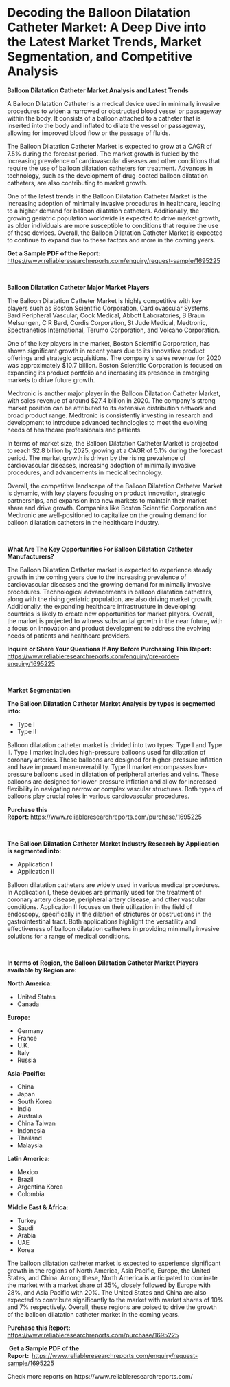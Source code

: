 <p><h1>Decoding the Balloon Dilatation Catheter Market: A Deep Dive into the Latest Market Trends, Market Segmentation, and Competitive Analysis</h1></p><p><strong>Balloon Dilatation Catheter Market Analysis and Latest Trends</strong></p>
<p><p>A Balloon Dilatation Catheter is a medical device used in minimally invasive procedures to widen a narrowed or obstructed blood vessel or passageway within the body. It consists of a balloon attached to a catheter that is inserted into the body and inflated to dilate the vessel or passageway, allowing for improved blood flow or the passage of fluids.</p><p>The Balloon Dilatation Catheter Market is expected to grow at a CAGR of 7.5% during the forecast period. The market growth is fueled by the increasing prevalence of cardiovascular diseases and other conditions that require the use of balloon dilatation catheters for treatment. Advances in technology, such as the development of drug-coated balloon dilatation catheters, are also contributing to market growth.</p><p>One of the latest trends in the Balloon Dilatation Catheter Market is the increasing adoption of minimally invasive procedures in healthcare, leading to a higher demand for balloon dilatation catheters. Additionally, the growing geriatric population worldwide is expected to drive market growth, as older individuals are more susceptible to conditions that require the use of these devices. Overall, the Balloon Dilatation Catheter Market is expected to continue to expand due to these factors and more in the coming years.</p></p>
<p><strong>Get a Sample PDF of the Report:&nbsp;</strong> <a href="https://www.reliableresearchreports.com/enquiry/request-sample/1695225">https://www.reliableresearchreports.com/enquiry/request-sample/1695225</a></p>
<p>&nbsp;</p>
<p><strong>Balloon Dilatation Catheter Major Market Players</strong></p>
<p><p>The Balloon Dilatation Catheter Market is highly competitive with key players such as Boston Scientific Corporation, Cardiovascular Systems, Bard Peripheral Vascular, Cook Medical, Abbott Laboratories, B Braun Melsungen, C R Bard, Cordis Corporation, St Jude Medical, Medtronic, Spectranetics International, Terumo Corporation, and Volcano Corporation.</p><p>One of the key players in the market, Boston Scientific Corporation, has shown significant growth in recent years due to its innovative product offerings and strategic acquisitions. The company's sales revenue for 2020 was approximately $10.7 billion. Boston Scientific Corporation is focused on expanding its product portfolio and increasing its presence in emerging markets to drive future growth.</p><p>Medtronic is another major player in the Balloon Dilatation Catheter Market, with sales revenue of around $27.4 billion in 2020. The company's strong market position can be attributed to its extensive distribution network and broad product range. Medtronic is consistently investing in research and development to introduce advanced technologies to meet the evolving needs of healthcare professionals and patients.</p><p>In terms of market size, the Balloon Dilatation Catheter Market is projected to reach $2.8 billion by 2025, growing at a CAGR of 5.1% during the forecast period. The market growth is driven by the rising prevalence of cardiovascular diseases, increasing adoption of minimally invasive procedures, and advancements in medical technology.</p><p>Overall, the competitive landscape of the Balloon Dilatation Catheter Market is dynamic, with key players focusing on product innovation, strategic partnerships, and expansion into new markets to maintain their market share and drive growth. Companies like Boston Scientific Corporation and Medtronic are well-positioned to capitalize on the growing demand for balloon dilatation catheters in the healthcare industry.</p></p>
<p>&nbsp;</p>
<p><strong>What Are The Key Opportunities For Balloon Dilatation Catheter Manufacturers?</strong></p>
<p><p>The Balloon Dilatation Catheter market is expected to experience steady growth in the coming years due to the increasing prevalence of cardiovascular diseases and the growing demand for minimally invasive procedures. Technological advancements in balloon dilatation catheters, along with the rising geriatric population, are also driving market growth. Additionally, the expanding healthcare infrastructure in developing countries is likely to create new opportunities for market players. Overall, the market is projected to witness substantial growth in the near future, with a focus on innovation and product development to address the evolving needs of patients and healthcare providers.</p></p>
<p><strong>Inquire or Share Your Questions If Any Before Purchasing This Report:</strong> <a href="https://www.reliableresearchreports.com/enquiry/pre-order-enquiry/1695225">https://www.reliableresearchreports.com/enquiry/pre-order-enquiry/1695225</a></p>
<p>&nbsp;</p>
<p><strong>Market Segmentation</strong></p>
<p><strong>The Balloon Dilatation Catheter Market Analysis by types is segmented into:</strong></p>
<p><ul><li>Type I</li><li>Type II</li></ul></p>
<p><p>Balloon dilatation catheter market is divided into two types: Type I and Type II. Type I market includes high-pressure balloons used for dilatation of coronary arteries. These balloons are designed for higher-pressure inflation and have improved maneuverability. Type II market encompasses low-pressure balloons used in dilatation of peripheral arteries and veins. These balloons are designed for lower-pressure inflation and allow for increased flexibility in navigating narrow or complex vascular structures. Both types of balloons play crucial roles in various cardiovascular procedures.</p></p>
<p><strong>Purchase this Report:&nbsp;</strong><a href="https://www.reliableresearchreports.com/purchase/1695225">https://www.reliableresearchreports.com/purchase/1695225</a></p>
<p>&nbsp;</p>
<p><strong>The Balloon Dilatation Catheter Market Industry Research by Application is segmented into:</strong></p>
<p><ul><li>Application I</li><li>Application II</li></ul></p>
<p><p>Balloon dilatation catheters are widely used in various medical procedures. In Application I, these devices are primarily used for the treatment of coronary artery disease, peripheral artery disease, and other vascular conditions. Application II focuses on their utilization in the field of endoscopy, specifically in the dilation of strictures or obstructions in the gastrointestinal tract. Both applications highlight the versatility and effectiveness of balloon dilatation catheters in providing minimally invasive solutions for a range of medical conditions.</p></p>
<p>&nbsp;</p>
<p><strong>In terms of Region, the Balloon Dilatation Catheter Market Players available by Region are:</strong></p>
<p>
    <p> <strong> North America: </strong>
        <ul>
            <li>United States</li>
            <li>Canada</li>
        </ul>
        </p> 
    <p> <strong> Europe: </strong>
        <ul>
            <li>Germany</li>
            <li>France</li>
            <li>U.K.</li>
            <li>Italy</li>
            <li>Russia</li>
        </ul>
        </p> 
    <p> <strong> Asia-Pacific: </strong>
        <ul>
            <li>China</li>
            <li>Japan</li>
            <li>South Korea</li>
            <li>India</li>
            <li>Australia</li>
            <li>China Taiwan</li>
            <li>Indonesia</li>
            <li>Thailand</li>
            <li>Malaysia</li>
        </ul>
        </p> 
    <p> <strong> Latin America: </strong>
        <ul>
            <li>Mexico</li>
            <li>Brazil</li>
            <li>Argentina Korea</li>
            <li>Colombia</li>
        </ul>
        </p> 
    <p> <strong> Middle East & Africa: </strong>
        <ul>
            <li>Turkey</li>
            <li>Saudi</li>
            <li>Arabia</li>
            <li>UAE</li>
            <li>Korea</li>
        </ul>
    </p>
    </p>
<p><p>The balloon dilatation catheter market is expected to experience significant growth in the regions of North America, Asia Pacific, Europe, the United States, and China. Among these, North America is anticipated to dominate the market with a market share of 35%, closely followed by Europe with 28%, and Asia Pacific with 20%. The United States and China are also expected to contribute significantly to the market with market shares of 10% and 7% respectively. Overall, these regions are poised to drive the growth of the balloon dilatation catheter market in the coming years.</p></p>
<p><strong>Purchase this Report: </strong><a href="https://www.reliableresearchreports.com/purchase/1695225">https://www.reliableresearchreports.com/purchase/1695225</a></p>
<p>&nbsp;<strong>Get a Sample PDF of the Report:&nbsp;&nbsp;</strong><a href="https://www.reliableresearchreports.com/enquiry/request-sample/1695225">https://www.reliableresearchreports.com/enquiry/request-sample/1695225</a></p>
<p><strong></strong></p>
<p>Check more reports on https://www.reliableresearchreports.com/</p>